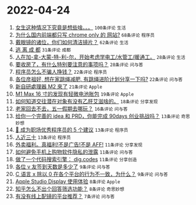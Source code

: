 # 2022-04-24

1. [女生这种情况下究竟是想些啥。。。](https://www.v2ex.com/t/848863) `100条评论` `生活`
1. [为什么国内前端都只写 chrome only 的 网站?](https://www.v2ex.com/t/848878) `68条评论` `程序员`
1. [戴眼镜的诸位，你们如何清洁镜片？](https://www.v2ex.com/t/848909) `62条评论` `生活`
1. [逃 离 成 都](https://www.v2ex.com/t/848881) `31条评论` `成都`
1. [人在加-拿-大蒙-特-利-尔，开始考虑学电工/水管工/暖通工。](https://www.v2ex.com/t/848916) `28条评论` `生活`
1. [要收房了，有什么特别要注意的事项吗？](https://www.v2ex.com/t/848870) `28条评论` `问与答`
1. [程序员怎么不骗人挣钱？](https://www.v2ex.com/t/848914) `22条评论` `程序员`
1. [各位彦祖好, 想在家跳绳减肥, 有跳绳进阶计划分享一下吗?](https://www.v2ex.com/t/848879) `22条评论` `问与答`
1. [新自研處理器 M2 來了](https://www.v2ex.com/t/848868) `21条评论` `Apple`
1. [M1 Max 16 寸的发现有轻微电池胀包](https://www.v2ex.com/t/848864) `19条评论` `Apple`
1. [如何知道交往潜在对象有没有乙肝艾滋啥的。](https://www.v2ex.com/t/848891) `18条评论` `分享发现`
1. [老家回去不去，五一假期去哪玩？](https://www.v2ex.com/t/848911) `16条评论` `问与答`
1. [给你一个完善的 idea 和 PRD，你能完成 90days 创业挑战吗？](https://www.v2ex.com/t/848899) `13条评论` `奇思妙想`
1. [🏅 成为职场优秀程序员的 5 个建议](https://www.v2ex.com/t/848890) `13条评论` `程序员`
1. [人近三十](https://www.v2ex.com/t/848877) `13条评论` `程序员`
1. [外卖福利。真福利!不是广告!不是 AFF!](https://www.v2ex.com/t/848869) `11条评论` `分享发现`
1. [如何避免手机上购物软件隐私的泄露](https://www.v2ex.com/t/848860) `11条评论` `问与答`
1. [做了一个代码搜索引擎： dig.codes](https://www.v2ex.com/t/848859) `11条评论` `分享创造`
1. [各位 v 友签到天数是多少了](https://www.v2ex.com/t/848889) `9条评论` `问与答`
1. [C 语言 x 除以 0 在各个平台的行为不一致，为什么？](https://www.v2ex.com/t/848867) `9条评论` `问与答`
1. [Apple Studio Display 使用体验](https://www.v2ex.com/t/848925) `8条评论` `Apple`
1. [知乎怎么不出个回答筛选功能？](https://www.v2ex.com/t/848903) `8条评论` `奇思妙想`
1. [有没有线上配镜的平台推荐？](https://www.v2ex.com/t/848896) `7条评论` `问与答`
